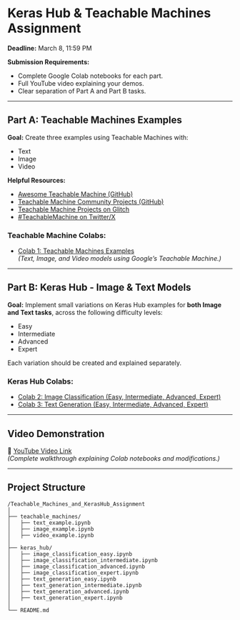 # Keras Hub & Teachable Machines Assignment

**Deadline:** March 8, 11:59 PM

**Submission Requirements:**
- Complete Google Colab notebooks for each part.
- Full YouTube video explaining your demos.
- Clear separation of Part A and Part B tasks.

---

## Part A: Teachable Machines Examples

**Goal:** Create three examples using Teachable Machines with:
- Text
- Image
- Video

**Helpful Resources:**
- [Awesome Teachable Machine (GitHub)](https://github.com/SashiDo/awesome-teachable-machine)
- [Teachable Machine Community Projects (GitHub)](https://github.com/googlecreativelab/teachablemachine-community/?tab=readme-ov-file)
- [Teachable Machine Projects on Glitch](https://glitch.com/@teachablemachine)
- [#TeachableMachine on Twitter/X](https://x.com/hashtag/teachablemachine)

### Teachable Machine Colabs:
- [Colab 1: Teachable Machines Examples](#)  
  *(Text, Image, and Video models using Google’s Teachable Machine.)*

---

## Part B: Keras Hub - Image & Text Models

**Goal:** Implement small variations on Keras Hub examples for **both Image and Text tasks**, across the following difficulty levels:
- Easy
- Intermediate
- Advanced
- Expert

Each variation should be created and explained separately.

### Keras Hub Colabs:
- [Colab 2: Image Classification (Easy, Intermediate, Advanced, Expert)](#)
- [Colab 3: Text Generation (Easy, Intermediate, Advanced, Expert)](#)

---

## Video Demonstration

🎥 [YouTube Video Link](#)  
*(Complete walkthrough explaining Colab notebooks and modifications.)*

---

## Project Structure

```plaintext
/Teachable_Machines_and_KerasHub_Assignment
│
├── teachable_machines/
│   ├── text_example.ipynb
│   ├── image_example.ipynb
│   ├── video_example.ipynb
│
├── keras_hub/
│   ├── image_classification_easy.ipynb
│   ├── image_classification_intermediate.ipynb
│   ├── image_classification_advanced.ipynb
│   ├── image_classification_expert.ipynb
│   ├── text_generation_easy.ipynb
│   ├── text_generation_intermediate.ipynb
│   ├── text_generation_advanced.ipynb
│   ├── text_generation_expert.ipynb
│
└── README.md

